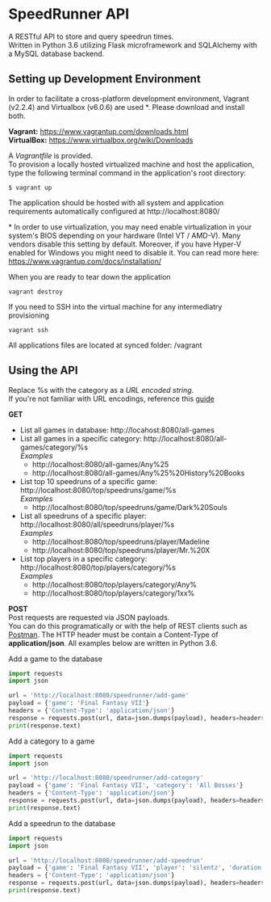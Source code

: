 # SpeedRunner API
A RESTful API to store and query speedrun times.\
Written in Python 3.6 utilizing Flask microframework and SQLAlchemy with a MySQL database backend.

## Setting up Development Environment
In order to facilitate a cross-platform development environment, Vagrant (v2.2.4) and Virtualbox (v6.0.6) are used *. Please download and install both.

**Vagrant:** https://www.vagrantup.com/downloads.html \
**VirtualBox:** https://www.virtualbox.org/wiki/Downloads


A *Vagrantfile* is provided.\
To provision a locally hosted virtualized machine and host the application, type the following terminal command in the application's root directory:
```
$ vagrant up
```
The application should be hosted with all system and application requirements automatically configured at http://localhost:8080/


\* In order to use virtualization, you may need enable virtualization in your system's BIOS depending on your hardware (Intel VT / AMD-V). Many vendors disable this setting by default. Moreover, if you have Hyper-V enabled for Windows you might need to disable it. You can read more here: https://www.vagrantup.com/docs/installation/

When you are ready to tear down the application
```
vagrant destroy
```
If you need to SSH into the virtual machine for any intermediatry provisioning
```
vagrant ssh
```
All applications files are located at synced folder: /vagrant

## Using the API
Replace %s with the category as a *URL encoded string*.\
If you're not familiar with URL encodings, reference this [guide](https://www.w3schools.com/tags/ref_urlencode.asp)

**GET**
* List all games in database: http://locahost:8080/all-games
* List all games in a specific category: http://localhost:8080/all-games/category/%s\
*Examples*
    * http://localhost:8080/all-games/Any%25
    * http://localhost:8080/all-games/Any%25%20History%20Books
* List top 10 speedruns of a specific game: http://localhost:8080/top/speedruns/game/%s\
*Examples*
    * http://localhost:8080/top/speedruns/game/Dark%20Souls
* List all speedruns of a specific player: http://localhost:8080/all/speedruns/player/%s\
*Examples*
    * http://localhost:8080/top/speedruns/player/Madeline
    * http://localhost:8080/top/speedruns/player/Mr.%20X
* List top players in a specific category: http://localhost:8080/top/players/category/%s\
*Examples*
    * http://localhost:8080/top/players/category/Any%
    * http://localhost:8080/top/players/category/1xx%

**POST**\
Post requests are requested via JSON payloads.\
You can do this programatically or with the help of REST clients such as [Postman](https://www.getpostman.com/). The HTTP header must be contain a Content-Type of **application/json**. All examples below are written in Python 3.6.

Add a game to the database
```python
import requests
import json

url = 'http://localhost:8080/speedrunner/add-game'
payload = {'game': 'Final Fantasy VII'}
headers = {'Content-Type': 'application/json'}
response = requests.post(url, data=json.dumps(payload), headers=headers)
print(response.text)
```

Add a category to a game
```python
import requests
import json

url = 'http://localhost:8080/speedrunner/add-category'
payload = {'game': 'Final Fantasy VII', 'category': 'All Bosses'}
headers = {'Content-Type': 'application/json'}
response = requests.post(url, data=json.dumps(payload), headers=headers)
print(response.text)
```

Add a speedrun to the database
```python
import requests
import json

url = 'http://localhost:8080/speedrunner/add-speedrun'
payload = {'game': 'Final Fantasy VII', 'player': 'silentz', 'duration': '7:07:07'}
headers = {'Content-Type': 'application/json'}
response = requests.post(url, data=json.dumps(payload), headers=headers)
print(response.text)
```